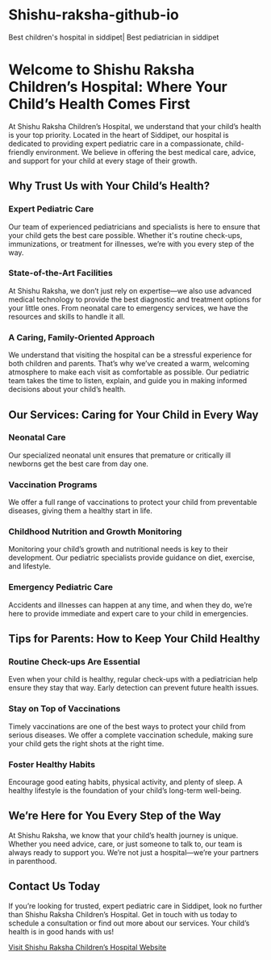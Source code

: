 # Shishu-raksha-github-io

Best children's hospital in siddipet| Best pediatrician in siddipet

# Welcome to Shishu Raksha Children’s Hospital: Where Your Child’s Health Comes First

At Shishu Raksha Children’s Hospital, we understand that your child’s health is your top priority. Located in the heart of Siddipet, our hospital is dedicated to providing expert pediatric care in a compassionate, child-friendly environment. We believe in offering the best medical care, advice, and support for your child at every stage of their growth.

## Why Trust Us with Your Child’s Health?

### Expert Pediatric Care

Our team of experienced pediatricians and specialists is here to ensure that your child gets the best care possible. Whether it's routine check-ups, immunizations, or treatment for illnesses, we’re with you every step of the way.

### State-of-the-Art Facilities

At Shishu Raksha, we don’t just rely on expertise—we also use advanced medical technology to provide the best diagnostic and treatment options for your little ones. From neonatal care to emergency services, we have the resources and skills to handle it all.

### A Caring, Family-Oriented Approach

We understand that visiting the hospital can be a stressful experience for both children and parents. That’s why we’ve created a warm, welcoming atmosphere to make each visit as comfortable as possible. Our pediatric team takes the time to listen, explain, and guide you in making informed decisions about your child’s health.

## Our Services: Caring for Your Child in Every Way

### Neonatal Care

Our specialized neonatal unit ensures that premature or critically ill newborns get the best care from day one.

### Vaccination Programs

We offer a full range of vaccinations to protect your child from preventable diseases, giving them a healthy start in life.

### Childhood Nutrition and Growth Monitoring

Monitoring your child’s growth and nutritional needs is key to their development. Our pediatric specialists provide guidance on diet, exercise, and lifestyle.

### Emergency Pediatric Care

Accidents and illnesses can happen at any time, and when they do, we’re here to provide immediate and expert care to your child in emergencies.

## Tips for Parents: How to Keep Your Child Healthy

### Routine Check-ups Are Essential

Even when your child is healthy, regular check-ups with a pediatrician help ensure they stay that way. Early detection can prevent future health issues.

### Stay on Top of Vaccinations

Timely vaccinations are one of the best ways to protect your child from serious diseases. We offer a complete vaccination schedule, making sure your child gets the right shots at the right time.

### Foster Healthy Habits

Encourage good eating habits, physical activity, and plenty of sleep. A healthy lifestyle is the foundation of your child’s long-term well-being.

## We’re Here for You Every Step of the Way

At Shishu Raksha, we know that your child’s health journey is unique. Whether you need advice, care, or just someone to talk to, our team is always ready to support you. We’re not just a hospital—we’re your partners in parenthood.

## Contact Us Today

If you’re looking for trusted, expert pediatric care in Siddipet, look no further than Shishu Raksha Children’s Hospital. Get in touch with us today to schedule a consultation or find out more about our services. Your child’s health is in good hands with us!

[Visit Shishu Raksha Children’s Hospital Website](https://www.shishuraksha.com/)
